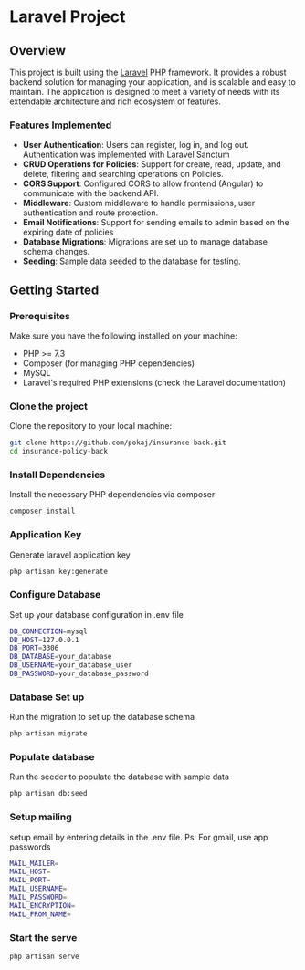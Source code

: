 # Laravel Project

## Overview
This project is built using the [Laravel](https://laravel.com/) PHP framework. It provides a robust backend solution for managing your application, and is scalable and easy to maintain. The application is designed to meet a variety of needs with its extendable architecture and rich ecosystem of features.

### Features Implemented
- **User Authentication**: Users can register, log in, and log out. Authentication was implemented with Laravel Sanctum
- **CRUD Operations for Policies**: Support for create, read, update, and delete, filtering and searching operations on Policies.
- **CORS Support**: Configured CORS to allow frontend (Angular) to communicate with the backend API.
- **Middleware**: Custom middleware to handle permissions, user authentication and route protection.
- **Email Notifications**: Support for sending emails to admin based on the expiring date of policies
- **Database Migrations**: Migrations are set up to manage database schema changes.
- **Seeding**: Sample data seeded to the database for testing.

## Getting Started

### Prerequisites
Make sure you have the following installed on your machine:
- PHP >= 7.3
- Composer (for managing PHP dependencies)
- MySQL
- Laravel's required PHP extensions (check the Laravel documentation)

### Clone the project
Clone the repository to your local machine:
```bash
git clone https://github.com/pokaj/insurance-back.git
cd insurance-policy-back
```

### Install Dependencies
Install the necessary PHP dependencies via composer
```bash
composer install
```

### Application Key
Generate laravel application key
```bash
php artisan key:generate
```

### Configure Database
Set up your database configuration in .env file
```bash
DB_CONNECTION=mysql
DB_HOST=127.0.0.1
DB_PORT=3306
DB_DATABASE=your_database
DB_USERNAME=your_database_user
DB_PASSWORD=your_database_password
```

### Database Set up
Run the migration to set up the database schema
```bash
php artisan migrate
```

### Populate database 
Run the seeder to populate the database with sample data
```bash
php artisan db:seed
```

### Setup mailing
setup email by entering details in the .env file.
Ps: For gmail, use app passwords
```bash
MAIL_MAILER=
MAIL_HOST=
MAIL_PORT=
MAIL_USERNAME=
MAIL_PASSWORD=
MAIL_ENCRYPTION=
MAIL_FROM_NAME=
```

### Start the serve
```bash
php artisan serve
```
